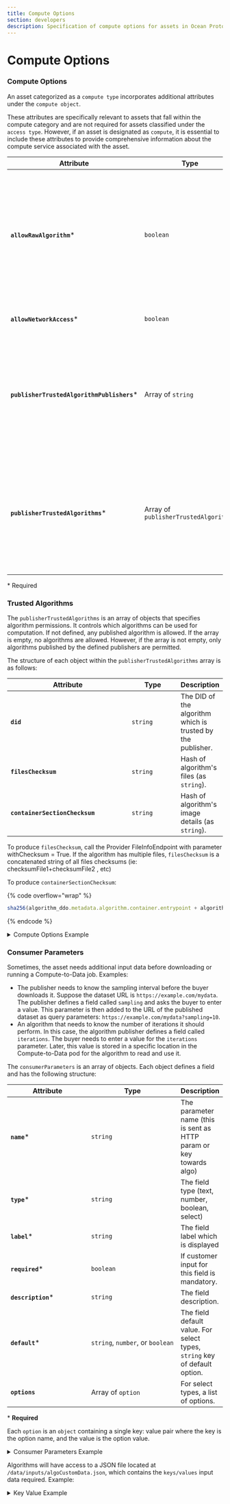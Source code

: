 ```yaml
---
title: Compute Options
section: developers
description: Specification of compute options for assets in Ocean Protocol.
---
```


# Compute Options

### Compute Options

An asset categorized as a `compute type` incorporates additional attributes under the `compute object`.

These attributes are specifically relevant to assets that fall within the compute category and are not required for assets classified under the `access type`. However, if an asset is designated as `compute`, it is essential to include these attributes to provide comprehensive information about the compute service associated with the asset.

<table><thead><tr><th width="224.33333333333331">Attribute</th><th width="154">Type</th><th>Description</th></tr></thead><tbody><tr><td><strong><code>allowRawAlgorithm</code></strong>*</td><td><code>boolean</code></td><td>If <code>true</code>, any passed raw text will be allowed to run. Useful for an algorithm drag &#x26; drop use case, but increases risk of data escape through malicious user input. Should be <code>false</code> by default in all implementations.</td></tr><tr><td><strong><code>allowNetworkAccess</code></strong>*</td><td><code>boolean</code></td><td>If <code>true</code>, the algorithm job will have network access.</td></tr><tr><td><strong><code>publisherTrustedAlgorithmPublishers</code></strong>*</td><td>Array of <code>string</code></td><td>If not defined, then any published algorithm is allowed. If empty array, then no algorithm is allowed. If not empty any algo published by the defined publishers is allowed.</td></tr><tr><td><strong><code>publisherTrustedAlgorithms</code></strong>*</td><td>Array of <code>publisherTrustedAlgorithms</code></td><td>If not defined, then any published algorithm is allowed. If empty array, then no algorithm is allowed. Otherwise only the algorithms defined in the array are allowed. (see below).</td></tr></tbody></table>

\* Required

### Trusted Algorithms

The `publisherTrustedAlgorithms` is an array of objects that specifies algorithm permissions. It controls which algorithms can be used for computation. If not defined, any published algorithm is allowed. If the array is empty, no algorithms are allowed. However, if the array is not empty, only algorithms published by the defined publishers are permitted.

The structure of each object within the `publisherTrustedAlgorithms` array is as follows:

<table><thead><tr><th width="289.3333333333333">Attribute</th><th width="114">Type</th><th>Description</th></tr></thead><tbody><tr><td><strong><code>did</code></strong></td><td><code>string</code></td><td>The DID of the algorithm which is trusted by the publisher.</td></tr><tr><td><strong><code>filesChecksum</code></strong></td><td><code>string</code></td><td>Hash of algorithm's files (as <code>string</code>).</td></tr><tr><td><strong><code>containerSectionChecksum</code></strong></td><td><code>string</code></td><td>Hash of algorithm's image details (as <code>string</code>).</td></tr></tbody></table>

To produce `filesChecksum`, call the Provider FileInfoEndpoint with parameter withChecksum = True. If the algorithm has multiple files, `filesChecksum` is a concatenated string of all files checksums (ie: checksumFile1+checksumFile2 , etc)

To produce `containerSectionChecksum`:

{% code overflow="wrap" %}
```js
sha256(algorithm_ddo.metadata.algorithm.container.entrypoint + algorithm_ddo.metadata.algorithm.container.checksum);
```
{% endcode %}

<details>

<summary>Compute Options Example</summary>

Example:

```json
{
  "services": [
    {
      "id": "1",
      "type": "access",
      "files": "0x044736da6dae39889ff570c34540f24e5e084f...",
      "name": "Download service",
      "description": "Download service",
      "datatokenAddress": "0x123",
      "serviceEndpoint": "https://myprovider.com",
      "timeout": 0
    },
    {
      "id": "2",
      "type": "compute",
      "files": "0x6dd05e0edb460623c843a263291ebe757c1eb3...",
      "name": "Compute service",
      "description": "Compute service",
      "datatokenAddress": "0x124",
      "serviceEndpoint": "https://myprovider.com",
      "timeout": 0,
      "compute": {
        "allowRawAlgorithm": false,
        "allowNetworkAccess": true,
        "publisherTrustedAlgorithmPublishers": ["0x234", "0x235"],
        "publisherTrustedAlgorithms": [
          {
            "did": "did:op:123",
            "filesChecksum": "100",
            "containerSectionChecksum": "200"
          },
          {
            "did": "did:op:124",
            "filesChecksum": "110",
            "containerSectionChecksum": "210"
          }
        ]
      }
    }
  ]
}
```

</details>

### Consumer Parameters

Sometimes, the asset needs additional input data before downloading or running a Compute-to-Data job. Examples:

* The publisher needs to know the sampling interval before the buyer downloads it. Suppose the dataset URL is `https://example.com/mydata`. The publisher defines a field called `sampling` and asks the buyer to enter a value. This parameter is then added to the URL of the published dataset as query parameters: `https://example.com/mydata?sampling=10`.
* An algorithm that needs to know the number of iterations it should perform. In this case, the algorithm publisher defines a field called `iterations`. The buyer needs to enter a value for the `iterations` parameter. Later, this value is stored in a specific location in the Compute-to-Data pod for the algorithm to read and use it.

The `consumerParameters` is an array of objects. Each object defines a field and has the following structure:

<table><thead><tr><th width="176.33333333333331">Attribute</th><th width="201">Type</th><th>Description</th></tr></thead><tbody><tr><td><strong><code>name</code></strong>*</td><td><code>string</code></td><td>The parameter name (this is sent as HTTP param or key towards algo)</td></tr><tr><td><strong><code>type</code></strong>*</td><td><code>string</code></td><td>The field type (text, number, boolean, select)</td></tr><tr><td><strong><code>label</code></strong>*</td><td><code>string</code></td><td>The field label which is displayed</td></tr><tr><td><strong><code>required</code></strong>*</td><td><code>boolean</code></td><td>If customer input for this field is mandatory.</td></tr><tr><td><strong><code>description</code></strong>*</td><td><code>string</code></td><td>The field description.</td></tr><tr><td><strong><code>default</code></strong>*</td><td><code>string</code>, <code>number</code>, or <code>boolean</code></td><td>The field default value. For select types, <code>string</code> key of default option.</td></tr><tr><td><strong><code>options</code></strong></td><td>Array of <code>option</code></td><td>For select types, a list of options.</td></tr></tbody></table>

\* **Required**

Each `option` is an `object` containing a single key: value pair where the key is the option name, and the value is the option value.

<details>

<summary>Consumer Parameters Example</summary>

```json
[
  {
    "name": "hometown",
    "type": "text",
    "label": "Hometown",
    "required": true,
    "description": "What is your hometown?",
    "default": "Nowhere"
  },
  {
    "name": "age",
    "type": "number",
    "label": "Age",
    "required": false,
    "description": "Please fill your age",
    "default": 0
  },
  {
    "name": "developer",
    "type": "boolean",
    "label": "Developer",
    "required": false,
    "description": "Are you a developer?",
    "default": false
  },
  {
    "name": "languagePreference",
    "type": "select",
    "label": "Language",
    "required": false,
    "description": "Do you like NodeJs or Python",
    "default": "nodejs",
    "options": [
      {
        "nodejs": "I love NodeJs"
      },
      {
        "python": "I love Python"
      }
    ]
  }
]
```

</details>

Algorithms will have access to a JSON file located at `/data/inputs/algoCustomData.json`, which contains the `keys/values` input data required. Example:

<details>

<summary>Key Value Example</summary>

<pre class="language-json"><code class="lang-json">{ 
    "hometown": "São Paulo",
    "age": 10, 
    "developer": true, 
<strong>    "languagePreference": "nodejs" 
</strong>}
</code></pre>

</details>
